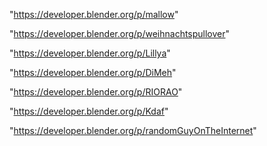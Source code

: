 "https://developer.blender.org/p/mallow"

"https://developer.blender.org/p/weihnachtspullover"

"https://developer.blender.org/p/Lillya"

"https://developer.blender.org/p/DiMeh"

"https://developer.blender.org/p/RIORAO"

"https://developer.blender.org/p/Kdaf"

 
"https://developer.blender.org/p/randomGuyOnTheInternet"


 
